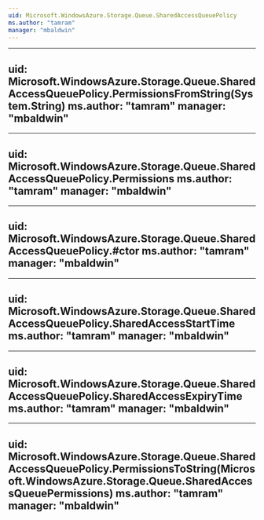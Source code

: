 ```yaml
---
uid: Microsoft.WindowsAzure.Storage.Queue.SharedAccessQueuePolicy
ms.author: "tamram"
manager: "mbaldwin"
---
```


---
uid: Microsoft.WindowsAzure.Storage.Queue.SharedAccessQueuePolicy.PermissionsFromString(System.String)
ms.author: "tamram"
manager: "mbaldwin"
---

---
uid: Microsoft.WindowsAzure.Storage.Queue.SharedAccessQueuePolicy.Permissions
ms.author: "tamram"
manager: "mbaldwin"
---

---
uid: Microsoft.WindowsAzure.Storage.Queue.SharedAccessQueuePolicy.#ctor
ms.author: "tamram"
manager: "mbaldwin"
---

---
uid: Microsoft.WindowsAzure.Storage.Queue.SharedAccessQueuePolicy.SharedAccessStartTime
ms.author: "tamram"
manager: "mbaldwin"
---

---
uid: Microsoft.WindowsAzure.Storage.Queue.SharedAccessQueuePolicy.SharedAccessExpiryTime
ms.author: "tamram"
manager: "mbaldwin"
---

---
uid: Microsoft.WindowsAzure.Storage.Queue.SharedAccessQueuePolicy.PermissionsToString(Microsoft.WindowsAzure.Storage.Queue.SharedAccessQueuePermissions)
ms.author: "tamram"
manager: "mbaldwin"
---
